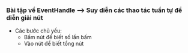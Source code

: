 ### Bài tập về EventHandle --> Suy diễn các thao tác tuần tự để diễn giải nút
- Các bước chủ yếu:
  + Bấm nút để biết số lần bấm
  + Vào nút để biết tổng nút
